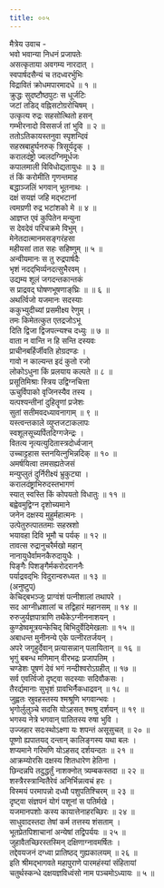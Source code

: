 ```yaml
---
title: ००५
---
```

मैत्रेय उवाच -  
भवो भवान्या निधनं प्रजापतेः  
असत्कृताया अवगम्य नारदात् ।  
स्वपार्षदसैन्यं च तदध्वरर्भुभिः  
विद्रावितं क्रोधमपारमादधे ॥ १ ॥  
क्रुद्धः सुदष्टौष्ठपुटः स धूर्जटिः  
जटां तडिद् वह्निसटोग्ररोचिषम् ।  
उत्कृत्य रुद्रः सहसोत्थितो हसन्  
गम्भीरनादो विससर्ज तां भुवि ॥ २ ॥  
ततोऽतिकायस्तनुवा स्पृशन्दिवं  
सहस्रबाहुर्घनरुक् त्रिसूर्यदृक् ।  
करालदंष्ट्रो ज्वलदग्निमूर्धजः  
कपालमाली विविधोद्यतायुधः ॥ ३ ॥  
तं किं करोमीति गृणन्तमाह  
बद्धाञ्जलिं भगवान् भूतनाथः ।  
दक्षं सयज्ञं जहि मद्भटानां  
त्वमग्रणी रुद्र भटांशको मे ॥ ४ ॥  
आज्ञप्त एवं कुपितेन मन्युना  
स देवदेवं परिचक्रमे विभुम् ।  
मेनेतदात्मानमसङ्‌गरंहसा  
महीयसां तात सहः सहिष्णुम् ॥ ५ ॥  
अन्वीयमानः स तु रुद्रपार्षदैः  
भृशं नदद्‌भिर्व्यनदत्सुभैरवम् ।  
उद्यम्य शूलं जगदन्तकान्तकं  
स प्राद्रवद् घोषणभूषणाङ्‌घ्रिः ॥ ॥ ६ ॥  
अथर्त्विजो यजमानः सदस्याः  
ककुभ्युदीच्यां प्रसमीक्ष्य रेणुम् ।  
तमः किमेतत्कुत एतद्रजोऽभू  
दिति द्विजा द्विजपत्न्यश्च दध्युः ॥ ७ ॥  
वाता न वान्ति न हि सन्ति दस्यवः  
प्राचीनबर्हिर्जीवति होग्रदण्डः ।  
गावो न काल्यन्त इदं कुतो रजो  
लोकोऽधुना किं प्रलयाय कल्पते ॥ ८ ॥  
प्रसूतिमिश्राः स्त्रिय उद्विग्नचित्ता  
ऊचुर्विपाको वृजिनस्यैव तस्य ।  
यत्पश्यन्तीनां दुहितॄणां प्रजेशः  
सुतां सतीमवदध्यावनागाम् ॥ ९ ॥  
यस्त्वन्तकाले व्युप्तजटाकलापः  
स्वशूलसूच्यर्पितदिग्गजेन्द्रः ।  
वितत्य नृत्यत्युदितास्त्रदोर्ध्वजान्  
उच्चाट्टहास स्तनयित्नुभिन्नदिक् ॥ १० ॥  
अमर्षयित्वा तमसह्यतेजसं  
मन्युप्लुतं दुर्निरीक्ष्यं भ्रुकुट्या ।  
करालदंष्ट्राभिरुदस्तभागणं  
स्यात् स्वस्ति किं कोपयतो विधातुः ॥ ११ ॥  
बह्वेवमुद्विग्न दृशोच्यमाने  
जनेन दक्षस्य मुहुर्महात्मनः ।  
उत्पेतुरुत्पाततमाः सहस्रशो  
भयावहा दिवि भूमौ च पर्यक् ॥ १२ ॥  
तावत्स रुद्रानुचरैर्मखो महान्  
नानायुधैर्वामनकैरुदायुधैः ।  
पिङ्‌गैः पिशङ्‌गैर्मकरोदराननैः  
पर्याद्रवद्‌भिः विदुरान्वरुध्यत ॥ १३ ॥  
(अनुष्टुप्)  
केचिद्बभञ्जुः प्राग्वंशं पत्नीशालां तथापरे ।  
सद आग्नीध्रशालां च तद्विहारं महानसम् ॥ १४ ॥  
रुरुजुर्यज्ञपात्राणि तथैकेऽग्नीननाशयन् ।  
कुण्डेष्वमूत्रयन्केचिद् बिभिदुर्वेदिमेखलाः ॥ १५ ॥  
अबाधन्त मुनीनन्ये एके पत्नीरतर्जयन् ।  
अपरे जगृहुर्देवान् प्रत्यासन्नान् पलायितान् ॥ १६ ॥  
भृगुं बबन्ध मणिमान् वीरभद्रः प्रजापतिम् ।  
चण्डेशः पूषणं देवं भगं नन्दीश्वरोऽग्रहीत् ॥ १७ ॥  
सर्व एवर्त्विजो दृष्ट्वा सदस्याः सदिवौकसः ।  
तैरर्द्यमानाः सुभृशं ग्रावभिर्नैकधाद्रवन् ॥ १८ ॥  
जुह्वतः स्रुवहस्तस्य श्मश्रूणि भगवान्भवः ।  
भृगोर्लुलुञ्चे सदसि योऽहसत् श्मश्रु दर्शयन् ॥ १९ ॥  
भगस्य नेत्रे भगवान् पातितस्य रुषा भुवि ।  
उज्जहार सदःस्थोऽक्ष्णा यः शपन्तं असूसुचत् ॥ २० ॥  
पूष्णो ह्यपातयद् दन्तान् कालिङ्‌गस्य यथा बलः ।  
शप्यमाने गरिमणि योऽहसद् दर्शयन्दतः ॥ २१ ॥  
आक्रम्योरसि दक्षस्य शितधारेण हेतिना ।  
छिन्दन्नपि तदुद्धर्तुं नाशक्नोत् त्र्यम्बकस्तदा ॥ २२ ॥  
शस्त्रैरस्त्रान्वितैरेवं अनिर्भिन्नत्वचं हरः ।  
विस्मयं परमापन्नो दध्यौ पशुपतिश्चिरम् ॥ २३ ॥  
दृष्ट्वा संज्ञपनं योगं पशूनां स पतिर्मखे ।  
यजमानपशोः कस्य कायात्तेनाहरच्छिरः ॥ २४ ॥  
साधुवादस्तदा तेषां कर्म तत्तस्य शंसताम् ।  
भूतप्रेतपिशाचानां अन्येषां तद्विपर्ययः ॥ २५ ॥  
जुहावैतच्छिरस्तस्मिन् दक्षिणाग्नावमर्षितः ।  
तद्देवयजनं दग्ध्वा प्रातिष्ठद् गुह्यकालयम् ॥ २६ ॥  
इति श्रीमद्‌भागवते महापुराणे पारमहंस्यां संहितायां  
चतुर्थस्कन्धे दक्षयज्ञविध्वंसो नाम पञ्चमोऽध्यायः ॥ ५ ॥